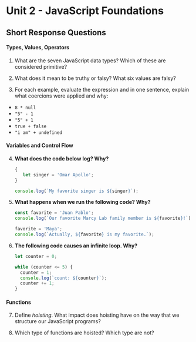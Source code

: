 # Unit 2 - JavaScript Foundations

## Short Response Questions

#### Types, Values, Operators
1. What are the seven JavaScript data types? Which of these are considered primitive?

2. What does it mean to be truthy or falsy? What six values are falsy?

3. For each example, evaluate the expression and in one sentence, explain what coercions were applied and why:

* `8 * null`
* `"5" - 1`
* `"5" + 1`
* `true + false`
* `"i am" + undefined`


#### Variables and Control Flow

4. **What does the code below log? Why?**
   ```javascript
   {
      let singer = 'Omar Apollo';
   }

   console.log(`My favorite singer is ${singer}`);

   ```
5. **What happens when we run the following code? Why?**
   ```javascript
   const favorite = 'Juan Pablo';
   console.log(`Our favorite Marcy Lab family member is ${favorite}!`);

   favorite = 'Maya';
   console.log(`Actually, ${favorite} is my favorite.`);
   ```
   
6. **The following code causes an infinite loop. Why?**
   ```javascript
   let counter = 0;

   while (counter <= 5) {
     counter = 1;
     console.log(`count: ${counter}`);
     counter += 1;
   }
   ```

#### Functions

7. Define _hoisting_. What impact does hoisting have on the way that we structure our JavaScript programs?

8. Which type of functions are hoisted? Which type are not?
